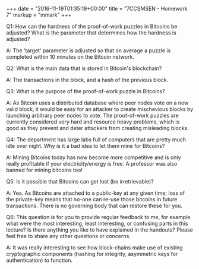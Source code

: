 +++
date = "2016-11-19T01:35:19+00:00"
title = "7CCSMSEN - Homework 7"
markup = "mmark"
+++

Q1: How can the hardness of the proof-of-work puzzles in Bitcoins be adjusted? What is the parameter that determines how the hardness is adjusted?

A: The 'target' parameter is adjusted so that on average a puzzle is completed within 10 minutes on the Bitcoin network.


Q2: What is the main data that is stored in Bitcoin's blockchain?

A: The transactions in the block, and a hash of the previous block.


Q3: What is the purpose of the proof-of-work puzzle in Bitcoins?

A: As Bitcoin uses a distributed database where peer nodes vote on a new valid block, it would be easy for an attacker to create mischevious blocks by launching arbitrary peer nodes to vote. The proof-of-work puzzles are currently considered very hard and resource heavy problems, which is good as they prevent and deter attackers from creating misleading blocks.


Q4: The department has large labs full of computers that are pretty much idle over night. Why is it a bad idea to let them mine for Bitcoins?

A: Mining Bitcoins today has now become more competitive and is only really profitable if your electricity/energy is free. A professor was also banned for mining bitcoins too!


Q5: Is it possible that Bitcoins can get lost (be irretrievable)?

A: Yes. As Bitcoins are attached to a public-key at any given time; loss of the private-key means that no-one can re-use those bitcoins in future transactions. There is no governing body that can restore these for you.


Q6: This question is for you to provide regular feedback to me, for example what were the most interesting, least interesting, or confusing parts in this lecture? Is there anything you like to have explained in the handouts? Please feel free to share any other questions or concerns.

A: It was really interesting to see how block-chains make use of existing cryptographic components (hashing for integrity, asymmetric keys for authentication) to function.
